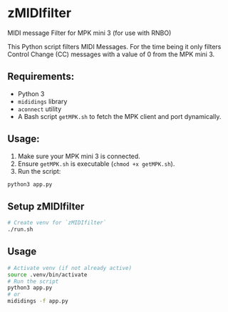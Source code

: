 # zMIDIfilter
MIDI message Filter for MPK mini 3 (for use with RNBO)

This Python script filters MIDI Messages.
For the time being it only filters Control Change (CC) messages with a value of 0 from the MPK mini 3.

## Requirements:
- Python 3
- `mididings` library
- `aconnect` utility
- A Bash script `getMPK.sh` to fetch the MPK client and port dynamically.

## Usage:
1. Make sure your MPK mini 3 is connected.
2. Ensure `getMPK.sh` is executable (`chmod +x getMPK.sh`).
3. Run the script:

```bash
python3 app.py
```

## Setup zMIDIfilter

```sh
# Create venv for `zMIDIfilter`
./run.sh
```

## Usage

```sh
# Activate venv (if not already active)
source .venv/bin/activate
# Run the script
python3 app.py
# or
mididings -f app.py
```

